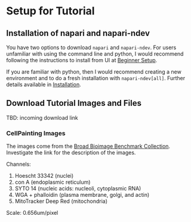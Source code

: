 # Setup for Tutorial

## Installation of napari and napari-ndev

You have two options to download `napari` and `napari-ndev`. For users unfamiliar with using the command line and python, I would recommend following the instructions to install from UI at [Beginner Setup](../beginner_setup.md).

If you are familiar with python, then I would recommend creating a new environment and to do a fresh installation with `napari-ndev[all]`. Further details available in [Installation](../installation.md).

## Download Tutorial Images and Files

TBD: incoming download link

### CellPainting Images

The images come from the [Broad Bioimage Benchmark Collection](https://bbbc.broadinstitute.org/BBBC022/). Investigate the link for the description of the images.

Channels:

1. Hoescht 33342 (nuclei)
2. con A (endoplasmic reticulum)
3. SYTO 14 (nucleic acids: nucleoli, cytoplasmic RNA)
4. WGA + phalloidin (plasma membrane, golgi, and actin)
5. MitoTracker Deep Red (mitochondria)

Scale: 0.656um/pixel
